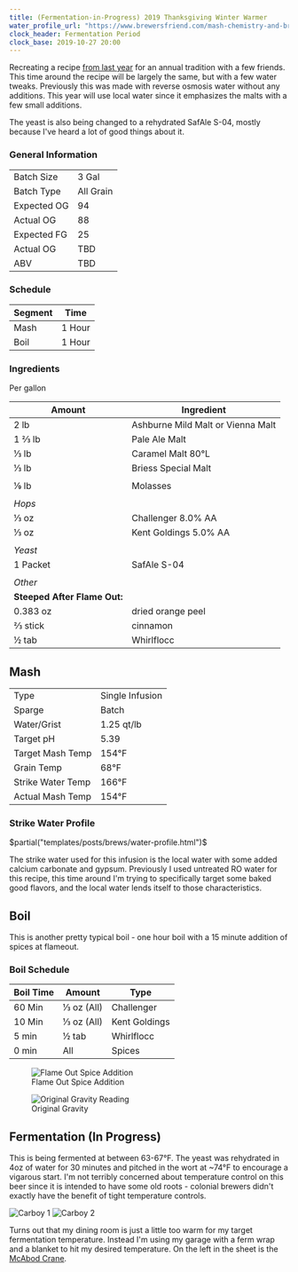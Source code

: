 ```yaml
---
title: (Fermentation-in-Progress) 2019 Thanksgiving Winter Warmer
water_profile_url: "https://www.brewersfriend.com/mash-chemistry-and-brewing-water-calculator/?id=5DGFQXY"
clock_header: Fermentation Period
clock_base: 2019-10-27 20:00
---
```


Recreating a recipe
[from last year](./2019-02-17-thanksgiving-winter-warmer.html) for an annual
tradition with a few friends. This time around the recipe will be largely
the same, but with a few water tweaks. Previously this was made with reverse
osmosis water without any additions. This year will use local water since
it emphasizes the malts with a few small additions.

The yeast is also being changed to a rehydrated SafAle S-04, mostly because
I've heard a lot of good things about it.

### General Information

|             |           |
|-------------|-----------|
| Batch Size  | 3 Gal     |
| Batch Type  | All Grain |
| Expected OG | 94        |
| Actual OG   | 88        |
| Expected FG | 25        |
| Actual OG   | TBD       |
| ABV         | TBD       |

### Schedule

| Segment | Time   |
|-|-|
| Mash    | 1 Hour |
| Boil    | 1 Hour |

### Ingredients

Per gallon

| Amount  | Ingredient                        |
|---------|-----------------------------------|
| 2 lb       | Ashburne Mild Malt or Vienna Malt |
| 1 &frac23; lb | Pale Ale Malt                     |
| &frac13; lb | Caramel Malt 80&deg;L             |
| &frac13; lb | Briess Special Malt |
| | |
| ⅑ lb                                   | Molasses |
| | |
| _Hops_ | |
| &frac13; oz | Challenger 8.0% AA |
| &frac13; oz | Kent Goldings 5.0% AA |
| | |
| _Yeast_ | |
| 1 Packet    | SafAle S-04 |
| | |
| _Other_ | |
| **Steeped After Flame Out:** | |
| 0.383 oz | dried orange peel |
| &frac23; stick | cinnamon |
| &frac12; tab | Whirlflocc |

## Mash

| | |
|-|-|
| Type | Single Infusion |
| Sparge | Batch |
| Water/Grist | 1.25 qt/lb |
| Target pH | 5.39 |
| Target Mash Temp | 154&deg;F |
| Grain Temp | 68&deg;F 
| Strike Water Temp | 166&deg;F |
| Actual Mash Temp | 154&deg;F |

### Strike Water Profile

$partial("templates/posts/brews/water-profile.html")$

The strike water used for this infusion is the local water with some added
calcium carbonate and gypsum. Previously I used untreated RO water
for this recipe, this time around I'm trying to specifically target some baked
good flavors, and the local water lends itself to those characteristics.

## Boil

This is another pretty typical boil - one hour boil with a 15 minute addition
of spices at flameout.

### Boil Schedule

| Boil Time | Amount            | Type          |
|-----------|-------------------|---------------|
| 60 Min    | &frac13; oz (All) | Challenger    |
| 10 Min    | &frac13; oz (All) | Kent Goldings |
| 5 min     | &frac12; tab      | Whirlflocc    |
| 0 min     | All               | Spices        |

<div class="grid-container">
  <figure>
  <img src="/images/posts/brews/2019-10-25-2019-thanksgiving-winter-warmer/flameout.jpg" alt="Flame Out Spice Addition">
  <figcaption>Flame Out Spice Addition</figcaption>
  </figure>
  <figure>
  <img src="/images/posts/brews/2019-10-25-2019-thanksgiving-winter-warmer/og.jpg" alt="Original Gravity Reading">
  <figcaption>Original Gravity</figcaption>
  </figure>
</div>

## Fermentation (In Progress)

This is being fermented at between 63-67&deg;F. The yeast was rehydrated in
4oz of water for 30 minutes and pitched in the wort at ~74&deg;F to encourage
a vigarous start. I'm not terribly concerned about temperature control on
this beer since it is intended to have some old roots - colonial brewers
didn't exactly have the benefit of tight temperature controls.

<div class="grid-container">
  <img src="/images/posts/brews/2019-10-25-2019-thanksgiving-winter-warmer/ferm_1.jpg" alt="Carboy 1">
  <img src="/images/posts/brews/2019-10-25-2019-thanksgiving-winter-warmer/ferm_2.jpg" alt="Carboy 2">
</div>

Turns out that my dining room is just a little too warm for my target
fermentation temperature. Instead I'm using my garage with a ferm wrap and a
blanket to hit my desired temperature. On the left in the sheet is the
[McAbod Crane](./2019-10-25-mcabod-crane.html).
